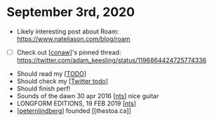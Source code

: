 # September 3rd, 2020
- Likely interesting post about Roam: https://www.nateliason.com/blog/roam
- [ ] Check out [[conaw]]'s pinned thread: https://twitter.com/adam_keesling/status/1196864424725774336
- Should read my [[TODO]]
- Should check my [[Twitter todo]]
- Should finish perf!
- Sounds of the dawn 30 apr 2016 [[nts]] nice guitar
- LONGFORM EDITIONS, 19 FEB 2019 [[nts]] 
- [[peternlindberg]] founded [[thestoa.ca]]

[//begin]: # "Autogenerated link references for markdown compatibility"
[conaw]: ../conaw.md "Conaw"
[TODO]: ../todo.md "Todo"
[Twitter todo]: ../twitter-todo.md "Twitter Todo"
[nts]: ../nts.md "Nts"
[peternlindberg]: ../peternlindberg.md "Peternlindberg"
[//end]: # "Autogenerated link references"